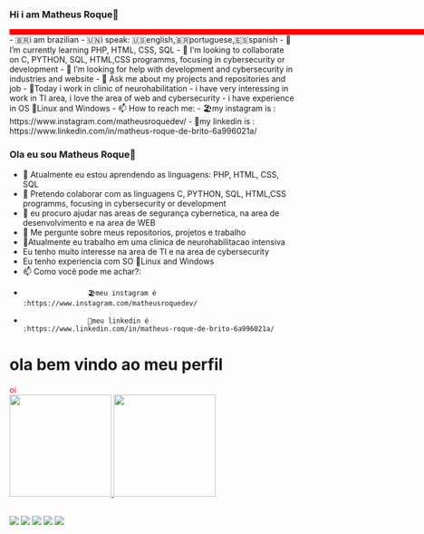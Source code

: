 ### Hi i am Matheus Roque👋
<div style="width: 1000px; height: 10px; color: red; background-color: red;"></div>
- 🇧🇷i am brazilian
- 🇺🇳i speak: 🇺🇸english,🇧🇷portuguese,🇪🇸spanish
- 🌱 I’m currently learning PHP, HTML, CSS, SQL
- 👯 I’m looking to collaborate on C, PYTHON, SQL, HTML,CSS programms, focusing in cybersecurity or development
- 🤔 I’m looking for help with development and cybersecurity in industries and website
- 💬 Ask me about my projects and repositories and job
- 👶Today i work in clinic of neurohabilitation
- i have very interessing in work in TI area, i love the area of web and cybersecurity
- i have experience in OS 🐧Linux and Windows
- 📫 How to reach me: 
-                   🏖️my instagram is : https://www.instagram.com/matheusroquedev/
-                   👔my linkedin is  : https://www.linkedin.com/in/matheus-roque-de-brito-6a996021a/



### Ola eu sou Matheus Roque👋
- 🌱 Atualmente eu estou aprendendo as linguagens: PHP, HTML, CSS, SQL
- 👯 Pretendo colaborar com as linguagens C, PYTHON, SQL, HTML,CSS programms, focusing in cybersecurity or development
- 🤔 eu procuro ajudar nas areas de segurança cybernetica, na area de desenvolvimento e na area de WEB
- 💬 Me pergunte sobre meus repositorios, projetos e trabalho
- 👶Atualmente eu trabalho em uma clinica de neurohabilitacao intensiva
- Eu tenho muito interesse na area de TI e na area de cybersecurity 
- Eu tenho experiencia com SO 🐧Linux and Windows
- 📫 Como você pode me achar?: 
-                     🏖️meu instagram é :https://www.instagram.com/matheusroquedev/
-                     👔meu linkedin é  :https://www.linkedin.com/in/matheus-roque-de-brito-6a996021a/



<div>
  <h1>ola bem vindo ao meu perfil</h1>
  <div style='color:red'>oi<div>
</div>


 <div>
  <a href="https://github.com/matheusroqueprofissional">
  <img height="180em" src="https://github-readme-stats.vercel.app/api?username=matheusroqueprofissional&show_icons=true&theme=dark&include_all_commits=true&count_private=true"/>
  <img height="180em" src="https://github-readme-stats.vercel.app/api/top-langs/?username=matheusroqueprofissional&layout=compact&langs_count=7&theme=dark"/>
</div>
<div style="display: inline_block"><br>
  
<a href="https://www.youtube.com/channel/UCbTVlbFomvrb3A4dKlLXNNw" target="_blank"><img src="https://img.shields.io/badge/YouTube-FF0000?style=for-the-badge&logo=youtube&logoColor=white" target="_blank"></a>
  <a href="https://www.instagram.com/matheus.roquedebrito/" target="_blank"><img src="https://img.shields.io/badge/-Instagram-%23E4405F?style=for-the-badge&logo=instagram&logoColor=white" target="_blank"></a>
 	<a href="https://www.twitch.tv/mathoprogramador" target="_blank"><img src="https://img.shields.io/badge/Twitch-9146FF?style=for-the-badge&logo=twitch&logoColor=white" target="_blank"></a>
  <a href = "mailto:matheus.roquedebrito@gmail.com"><img src="https://img.shields.io/badge/-Gmail-%23333?style=for-the-badge&logo=gmail&logoColor=white" target="_blank"></a>
  <a href="https://www.linkedin.com/in/matheus-roque-de-brito-6a996021a/" target="_blank"><img src="https://img.shields.io/badge/-LinkedIn-%230077B5?style=for-the-badge&logo=linkedin&logoColor=white" target="_blank"></a> 

</div>

